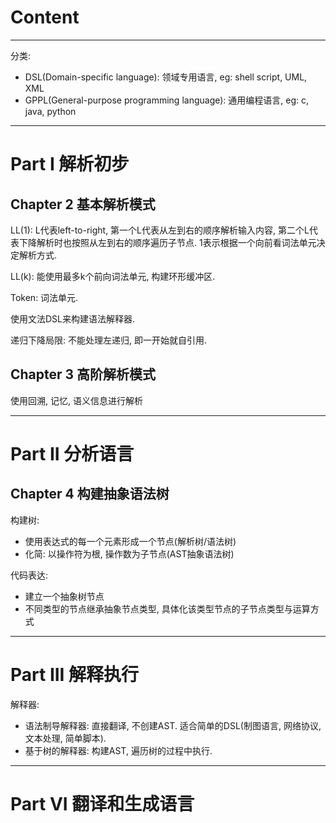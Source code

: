 # Content

---
分类:
- DSL(Domain-specific language): 领域专用语言, eg: shell script, UML, XML
- GPPL(General-purpose programming language): 通用编程语言, eg: c, java, python

---
# Part I 解析初步
## Chapter 2 基本解析模式
LL(1): L代表left-to-right, 第一个L代表从左到右的顺序解析输入内容, 第二个L代表下降解析时也按照从左到右的顺序遍历子节点. 1表示根据一个向前看词法单元决定解析方式.

LL(k): 能使用最多k个前向词法单元, 构建环形缓冲区.

Token: 词法单元.

使用文法DSL来构建语法解释器.

递归下降局限: 不能处理左递归, 即一开始就自引用.

## Chapter 3 高阶解析模式
使用回溯, 记忆, 语义信息进行解析

---
# Part II 分析语言
## Chapter 4 构建抽象语法树
构建树:
- 使用表达式的每一个元素形成一个节点(解析树/语法树)
- 化简: 以操作符为根, 操作数为子节点(AST抽象语法树)

代码表达:
- 建立一个抽象树节点
- 不同类型的节点继承抽象节点类型, 具体化该类型节点的子节点类型与运算方式

---
# Part III 解释执行
解释器:
- 语法制导解释器: 直接翻译, 不创建AST. 适合简单的DSL(制图语言, 网络协议, 文本处理, 简单脚本).
- 基于树的解释器: 构建AST, 遍历树的过程中执行.

---
# Part VI 翻译和生成语言
